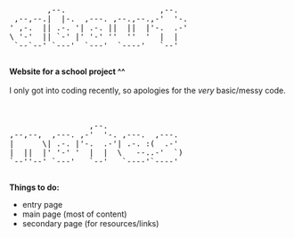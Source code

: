 <pre>
                                       
        ,--.                    ,--.   
 ,--,--.|  |-.  ,---. ,--.,--.,-'  '-. 
' ,-.  || .-. '| .-. ||  ||  |'-.  .-' 
\ '-'  || `-' |' '-' ''  ''  '  |  |   
 `--`--' `---'  `---'  `----'   `--'   
                                                                                 
</pre>

<b>Website for a school project ^^</b>
<br>
<br>
I only got into coding recently, so apologies for the <i>very</i> basic/messy code.
<br>
<br>

<pre>                                                                            
                 ,--.                 
,--,--,  ,---. ,-'  '-. ,---.  ,---.  
|      \| .-. |'-.  .-'| .-. :(  .-'  
|  ||  |' '-' '  |  |  \   --..-'  `) 
`--''--' `---'   `--'   `----'`----'  
                                    
</pre>
<b>Things to do:</b>
<ul>
  <li>entry page</li>
  <li>main page (most of content)</li>
  <li>secondary page (for resources/links)</li>
